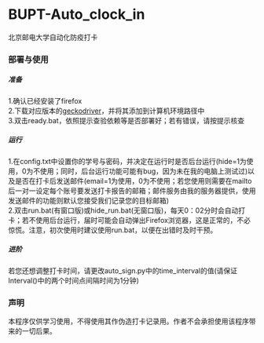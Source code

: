 # BUPT-Auto_clock_in
北京邮电大学自动化防疫打卡
<h3>部署与使用</h3>
<h5>准备</h5>
1.确认已经安装了firefox<br>
2.下载对应版本的<a href="https://github.com/mozilla/geckodriver/releases">geckodriver</a>，并将其添加到计算机环境路径中<br>
3.双击ready.bat，依照提示查验依赖等是否部署好；若有错误，请按提示核查
<h5>运行</h5>
1.在config.txt中设置你的学号与密码，并决定在运行时是否后台运行(hide=1为使用，0为不使用；同时，后台运行功能可能有bug，因为未在我的电脑上测试过)以及是否在打卡后发送邮件(email=1为使用，0为不使用；若您使用则需要在mailto后一对一设定每个账号要发送打卡报告的邮箱；邮件服务由我的服务器提供，使用发送邮件的功能则默认您接受我们记录您的目标邮箱)<br>
2.双击run.bat(有窗口版)或hide_run.bat(无窗口版)，每天0：02分时会自动打卡；若不使用后台运行，届时可能会自动弹出Firefox浏览器，这是正常的，不必惊慌。注意，初次使用时建议使用run.bat，以便在出错时及时干预。
<h5>进阶</h5>
若您还想调整打卡时间，请更改auto_sign.py中的time_interval的值(请保证Interval()中的两个时间点间隔时间为1分钟)
<h3>声明</h3>
本程序仅供学习使用，不得使用其作伪造打卡记录用。作者不会承担使用该程序带来的一切后果。
